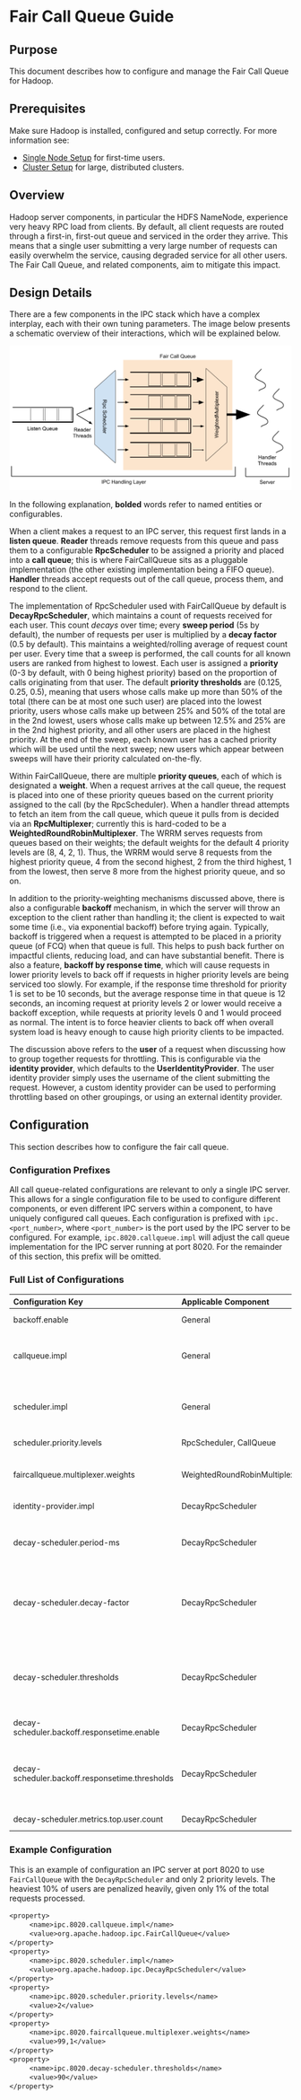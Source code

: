 <!---
  Licensed under the Apache License, Version 2.0 (the "License");
  you may not use this file except in compliance with the License.
  You may obtain a copy of the License at

   http://www.apache.org/licenses/LICENSE-2.0

  Unless required by applicable law or agreed to in writing, software
  distributed under the License is distributed on an "AS IS" BASIS,
  WITHOUT WARRANTIES OR CONDITIONS OF ANY KIND, either express or implied.
  See the License for the specific language governing permissions and
  limitations under the License. See accompanying LICENSE file.
-->

Fair Call Queue Guide
=================================

<!-- MACRO{toc|fromDepth=0|toDepth=3} -->

Purpose
-------

This document describes how to configure and manage the Fair Call Queue for Hadoop.

Prerequisites
-------------

Make sure Hadoop is installed, configured and setup correctly. For more information see:

* [Single Node Setup](./SingleCluster.html) for first-time users.
* [Cluster Setup](./ClusterSetup.html) for large, distributed clusters.

Overview
--------

Hadoop server components, in particular the HDFS NameNode, experience very heavy RPC load from clients. By default,
all client requests are routed through a first-in, first-out queue and serviced in the order they arrive. This means
that a single user submitting a very large number of requests can easily overwhelm the service, causing degraded service
for all other users. The Fair Call Queue, and related components, aim to mitigate this impact.

Design Details
--------------

There are a few components in the IPC stack which have a complex interplay, each with their own tuning parameters.
The image below presents a schematic overview of their interactions, which will be explained below.

![FairCallQueue Overview](../resources/images/faircallqueue-overview.png)

In the following explanation, **bolded** words refer to named entities or configurables.

When a client makes a request to an IPC server, this request first lands in a **listen queue**. **Reader** threads
remove requests from this queue and pass them to a configurable **RpcScheduler** to be assigned a priority and placed
into a **call queue**; this is where FairCallQueue sits as a pluggable implementation (the other existing
implementation being a FIFO queue). **Handler** threads accept requests out of the call queue, process them, and
respond to the client.

The implementation of RpcScheduler used with FairCallQueue by default is **DecayRpcScheduler**, which maintains a
count of requests received for each user. This count _decays_ over time; every **sweep period** (5s by default),
the number of requests per user is multiplied by a **decay factor** (0.5 by default). This maintains a weighted/rolling
average of request count per user. Every time that a sweep is performed, the call counts for all known users are
ranked from highest to lowest. Each user is assigned a **priority** (0-3 by default, with 0 being highest priority)
based on the proportion of calls originating from that user. The default **priority thresholds** are (0.125, 0.25, 0.5),
meaning that users whose calls make up more than 50% of the total (there can be at most one such user) are placed into
the lowest priority, users whose calls make up between 25% and 50% of the total are in the 2nd lowest, users whose calls
make up between 12.5% and 25% are in the 2nd highest priority, and all other users are placed in the highest priority.
At the end of the sweep, each known user has a cached priority which will be used until the next sweep; new users which
appear between sweeps will have their priority calculated on-the-fly.

Within FairCallQueue, there are multiple **priority queues**, each of which is designated a **weight**. When a request
arrives at the call queue, the request is placed into one of these priority queues based on the current priority
assigned to the call (by the RpcScheduler). When a handler thread attempts to fetch an item from the call queue, which
queue it pulls from is decided via an **RpcMultiplexer**; currently this is hard-coded to be a
**WeightedRoundRobinMultiplexer**. The WRRM serves requests from queues based on their weights; the default weights
for the default 4 priority levels are (8, 4, 2, 1). Thus, the WRRM would serve 8 requests from the highest priority
queue, 4 from the second highest, 2 from the third highest, 1 from the lowest, then serve 8 more from the highest
priority queue, and so on.

In addition to the priority-weighting mechanisms discussed above, there is also a configurable **backoff** mechanism,
in which the server will throw an exception to the client rather than handling it; the client is expected to wait some
time (i.e., via exponential backoff) before trying again. Typically, backoff is triggered when a request is attempted
to be placed in a priority queue (of FCQ) when that queue is full. This helps to push back further on impactful
clients, reducing load, and can have substantial benefit. There is also a feature, **backoff by response time**, which
will cause requests in lower priority levels to back off if requests in higher priority levels are being serviced
too slowly. For example, if the response time threshold for priority 1 is set to be 10 seconds, but the average
response time in that queue is 12 seconds, an incoming request at priority levels 2 or lower would receive a backoff
exception, while requests at priority levels 0 and 1 would proceed as normal. The intent is to force heavier clients to
back off when overall system load is heavy enough to cause high priority clients to be impacted.

The discussion above refers to the **user** of a request when discussing how to group together requests for throttling.
This is configurable via the **identity provider**, which defaults to the **UserIdentityProvider**. The user identity
provider simply uses the username of the client submitting the request. However, a custom identity provider can be used
to performing throttling based on other groupings, or using an external identity provider.

Configuration
-------------

This section describes how to configure the fair call queue.

### Configuration Prefixes

All call queue-related configurations are relevant to only a single IPC server. This allows for a single configuration
file to be used to configure different components, or even different IPC servers within a component, to have uniquely
configured call queues. Each configuration is prefixed with `ipc.<port_number>`, where `<port_number>` is the port
used by the IPC server to be configured. For example, `ipc.8020.callqueue.impl` will adjust the call queue
implementation for the IPC server running at port 8020. For the remainder of this section, this prefix will be
omitted.

### Full List of Configurations

| Configuration Key | Applicable Component | Description | Default |
|:---- |:---- |:---- |:--- |
| backoff.enable | General | Whether or not to enable client backoff when a queue is full. | false |
| callqueue.impl | General | The fully qualified name of a class to use as the implementation of a call queue. Use `org.apache.hadoop.ipc.FairCallQueue` for the Fair Call Queue. | `java.util.concurrent.LinkedBlockingQueue` (FIFO queue) |
| scheduler.impl | General | The fully qualified name of a class to use as the implementation of the scheduler. Use `org.apache.hadoop.ipc.DecayRpcScheduler` in conjunction with the Fair Call Queue. | `org.apache.hadoop.ipc.DefaultRpcScheduler` (no-op scheduler) <br/> If using FairCallQueue, defaults to `org.apache.hadoop.ipc.DecayRpcScheduler` |
| scheduler.priority.levels | RpcScheduler, CallQueue | How many priority levels to use within the scheduler and call queue. | 4 |
| faircallqueue.multiplexer.weights | WeightedRoundRobinMultiplexer | How much weight to give to each priority queue. This should be a comma-separated list of length equal to the number of priority levels. | Weights descend by a factor of 2 (e.g., for 4 levels: `8,4,2,1`) |
| identity-provider.impl | DecayRpcScheduler | The identity provider mapping user requests to their identity. | org.apache.hadoop.ipc.UserIdentityProvider |
| decay-scheduler.period-ms | DecayRpcScheduler | How frequently the decay factor should be applied to the operation counts of users. Higher values have less overhead, but respond less quickly to changes in client behavior. | 5000 |
| decay-scheduler.decay-factor | DecayRpcScheduler | When decaying the operation counts of users, the multiplicative decay factor to apply. Higher values will weight older operations more strongly, essentially giving the scheduler a longer memory, and penalizing heavy clients for a longer period of time. | 0.5 |
| decay-scheduler.thresholds | DecayRpcScheduler | The client load threshold, as an integer percentage, for each priority queue. Clients producing less load, as a percent of total operations, than specified at position _i_ will be given priority _i_. This should be a comma-separated list of length equal to the number of priority levels minus 1 (the last is implicitly 100). | Thresholds ascend by a factor of 2 (e.g., for 4 levels: `13,25,50`) |
| decay-scheduler.backoff.responsetime.enable | DecayRpcScheduler | Whether or not to enable the backoff by response time feature. | false |
| decay-scheduler.backoff.responsetime.thresholds | DecayRpcScheduler | The response time thresholds, as time durations, for each priority queue. If the average response time for a queue is above this threshold, backoff will occur in lower priority queues. This should be a comma-separated list of length equal to the number of priority levels. | Threshold increases by 10s per level (e.g., for 4 levels: `10s,20s,30s,40s`) |
| decay-scheduler.metrics.top.user.count | DecayRpcScheduler | The number of top (i.e., heaviest) users to emit metric information about. | 10 |

### Example Configuration

This is an example of configuration an IPC server at port 8020 to use `FairCallQueue` with the `DecayRpcScheduler`
and only 2 priority levels. The heaviest 10% of users are penalized heavily, given only 1% of the total requests
processed.

    <property>
         <name>ipc.8020.callqueue.impl</name>
         <value>org.apache.hadoop.ipc.FairCallQueue</value>
    </property>
    <property>
         <name>ipc.8020.scheduler.impl</name>
         <value>org.apache.hadoop.ipc.DecayRpcScheduler</value>
    </property>
    <property>
         <name>ipc.8020.scheduler.priority.levels</name>
         <value>2</value>
    </property>
    <property>
         <name>ipc.8020.faircallqueue.multiplexer.weights</name>
         <value>99,1</value>
    </property>
    <property>
         <name>ipc.8020.decay-scheduler.thresholds</name>
         <value>90</value>
    </property>
